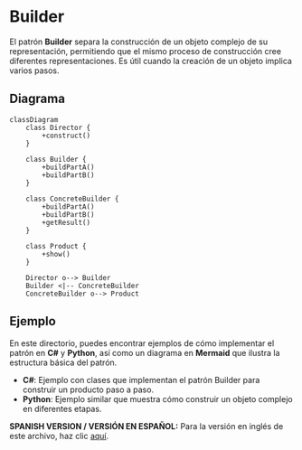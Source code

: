 
# Builder

El patrón **Builder** separa la construcción de un objeto complejo de su representación, permitiendo que el mismo proceso de construcción cree diferentes representaciones. Es útil cuando la creación de un objeto implica varios pasos.

## Diagrama

```mermaid
classDiagram
    class Director {
        +construct()
    }

    class Builder {
        +buildPartA()
        +buildPartB()
    }

    class ConcreteBuilder {
        +buildPartA()
        +buildPartB()
        +getResult()
    }

    class Product {
        +show()
    }

    Director o--> Builder
    Builder <|-- ConcreteBuilder
    ConcreteBuilder o--> Product
```

## Ejemplo

En este directorio, puedes encontrar ejemplos de cómo implementar el patrón en **C#** y **Python**, así como un diagrama en **Mermaid** que ilustra la estructura básica del patrón.

- **C#**: Ejemplo con clases que implementan el patrón Builder para construir un producto paso a paso.
- **Python**: Ejemplo similar que muestra cómo construir un objeto complejo en diferentes etapas.

**SPANISH VERSION / VERSIÓN EN ESPAÑOL:** Para la versión en inglés de este archivo, haz clic [aquí](README.md).
